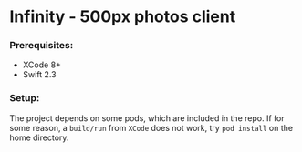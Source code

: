 # Infinity - 500px photos client

### Prerequisites:
* XCode 8+
* Swift 2.3 

### Setup:
The project depends on some pods, which are included in the repo. If for some reason, a `build/run` from `XCode` does not work, try `pod install` on the home directory.
